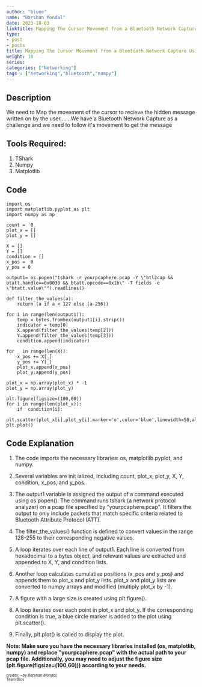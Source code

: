 ```yaml
---
author: "bluee" 
name: "Barshan Mondal"
date: 2023-10-03
linktitle: Mapping The Cursor Movement from a Bluetooth Network Capture
type:
- post 
- posts
title: Mapping The Cursor Movement from a Bluetooth Network Capture Using Numpy and Matplotlib
weight: 10
series:
categories: ["Networking"]
tags : ["networking","bluetooth","numpy"]
---
```



## Description

We need to Map the movement of the cursor to recieve the hidden message written on by the user.......We have a Bluetooth Network Capture as a challenge and we need to follow it's movement to get the message

## Tools Required:

1. TShark
2. Numpy 
3. Matplotlib

## Code

```
import os
import matplotlib.pyplot as plt
import numpy as np 

count =  0
plot_x = []
plot_y = []

X = []
Y = []
condition = []
x_pos =  0
y_pos = 0

output1= os.popen("tshark -r yourpcaphere.pcap -Y \"btl2cap && btatt.handle==0x0030 && btatt.opcode==0x1b\" -T fields -e \"btatt.value\"").readlines()

def filter_the_values(a):
    return (a if a < 127 else (a-256))

for i in range(len(output1)):
    temp = bytes.fromhex(output1[i].strip())
    indicator = temp[0]
    X.append(filter_the_values(temp[2]))
    Y.append(filter_the_values(temp[3]))
    condition.append(indicator)

for _ in range(len(X)):
    x_pos += X[_]
    y_pos += Y[_]
    plot_x.append(x_pos)
    plot_y.append(y_pos)

plot_x = np.array(plot_x) * -1
plot_y = np.array(plot_y) 

plt.figure(figsize=(100,60))
for i in range(len(plot_x)):
    if  condition[i]:
        plt.scatter(plot_x[i],plot_y[i],marker='o',color='blue',linewidth=50,alpha=1)
plt.plot()        
```


## Code Explanation


1. The code imports the necessary libraries: os, matplotlib.pyplot, and numpy.

2. Several variables are init
ialized, including count, plot_x, plot_y, X, Y, condition, x_pos, and y_pos.

3. The output1 variable is assigned the output of a command executed using os.popen(). The command runs tshark (a network protocol analyzer) on a pcap file specified by "yourpcaphere.pcap". It filters the output to only include packets that match specific criteria related to Bluetooth Attribute Protocol (ATT).

4. The filter_the_values() function is defined to convert values in the range 128-255 to their corresponding negative values.

5. A loop iterates over each line of output1. Each line is converted from hexadecimal to a bytes object, and relevant values are extracted and appended to X, Y, and condition lists.

6. Another loop calculates cumulative positions (x_pos and y_pos) and appends them to plot_x and plot_y lists.
plot_x and plot_y lists are converted to numpy arrays and modified (multiply plot_x by -1).

7. A figure with a large size is created using plt.figure().

8. A loop iterates over each point in plot_x and plot_y. If the corresponding condition is true, a blue circle marker is added to the plot using plt.scatter().

9. Finally, plt.plot() is called to display the plot.

**Note: Make sure you have the necessary libraries installed (os, matplotlib, numpy) and replace "yourpcaphere.pcap" with the actual path to your pcap file. Additionally, you may need to adjust the figure size (plt.figure(figsize=(100,60))) according to your needs.**


<sub><sup>*credits: ~by Barshan Mondal,*<br>Team Bios</sup></sub>
    